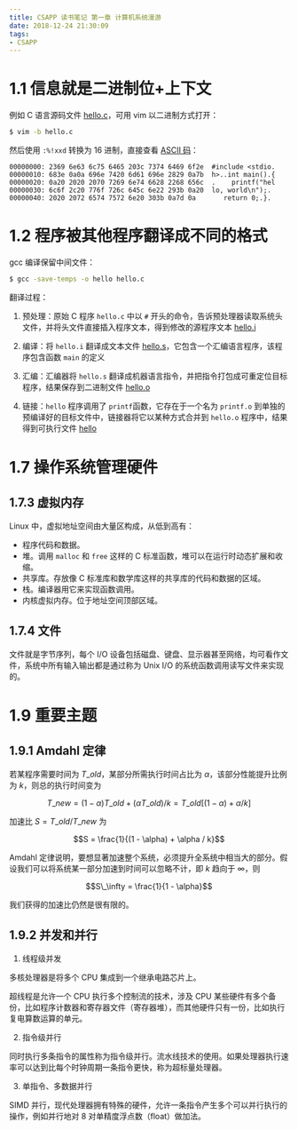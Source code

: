 ```yaml
---
title: CSAPP 读书笔记 第一章 计算机系统漫游
date: 2018-12-24 21:30:09
tags:
- CSAPP
---
```


# 1.1 信息就是二进制位+上下文

例如 C 语言源码文件 [hello.c](https://github.com/qianbinbin/csapp/blob/master/ch01/hello.c)，可用 vim 以二进制方式打开：

```sh
$ vim -b hello.c
```

然后使用 `:%!xxd` 转换为 16 进制，直接查看 [ASCII 码](https://github.com/qianbinbin/csapp/blob/master/ch01/hello.ascii)：

```
00000000: 2369 6e63 6c75 6465 203c 7374 6469 6f2e  #include <stdio.
00000010: 683e 0a0a 696e 7420 6d61 696e 2829 0a7b  h>..int main().{
00000020: 0a20 2020 2070 7269 6e74 6628 2268 656c  .    printf("hel
00000030: 6c6f 2c20 776f 726c 645c 6e22 293b 0a20  lo, world\n");. 
00000040: 2020 2072 6574 7572 6e20 303b 0a7d 0a       return 0;.}.
```


# 1.2 程序被其他程序翻译成不同的格式

gcc 编译保留中间文件：

```sh
$ gcc -save-temps -o hello hello.c
```

翻译过程：

1. 预处理：原始 C 程序 `hello.c` 中以 `#` 开头的命令，告诉预处理器读取系统头文件，并将头文件直接插入程序文本，得到修改的源程序文本 [hello.i](https://github.com/qianbinbin/csapp/blob/master/ch01/hello.i)

2. 编译：将 `hello.i` 翻译成文本文件 [hello.s](https://github.com/qianbinbin/csapp/blob/master/ch01/hello.s)，它包含一个汇编语言程序，该程序包含函数 `main` 的定义

3. 汇编：汇编器将 `hello.s` 翻译成机器语言指令，并把指令打包成可重定位目标程序，结果保存到二进制文件 [hello.o](https://github.com/qianbinbin/csapp/blob/master/ch01/hello.o)

4. 链接：`hello` 程序调用了 `printf`函数，它存在于一个名为 `printf.o` 到单独的预编译好的目标文件中，链接器将它以某种方式合并到 `hello.o` 程序中，结果得到可执行文件 [hello](https://github.com/qianbinbin/csapp/blob/master/ch01/hello)


# 1.7 操作系统管理硬件

## 1.7.3 虚拟内存

Linux 中，虚拟地址空间由大量区构成，从低到高有：

- 程序代码和数据。
- 堆。调用 `malloc` 和 `free` 这样的 C 标准函数，堆可以在运行时动态扩展和收缩。
- 共享库。存放像 C 标准库和数学库这样的共享库的代码和数据的区域。
- 栈。编译器用它来实现函数调用。
- 内核虚拟内存。位于地址空间顶部区域。


## 1.7.4 文件

文件就是字节序列，每个 I/O 设备包括磁盘、键盘、显示器甚至网络，均可看作文件，系统中所有输入输出都是通过称为 Unix I/O 的系统函数调用读写文件来实现的。


# 1.9 重要主题

## 1.9.1 Amdahl 定律

若某程序需要时间为 $T\_{old}$，某部分所需执行时间占比为 $\alpha$，该部分性能提升比例为 $k$，则总的执行时间变为

$$T\_{new} = (1 - \alpha)T\_{old} + (\alpha T\_{old}) / k = T\_{old}[(1 - \alpha) + \alpha / k]$$

加速比 $S = T\_{old} / T\_{new}$ 为

$$S = \frac{1}{(1 - \alpha) + \alpha / k}$$


Amdahl 定律说明，要想显著加速整个系统，必须提升全系统中相当大的部分。假设我们可以将系统某一部分加速到时间可以忽略不计，即 $k$ 趋向于 $\infty$，则

$$S\_\infty = \frac{1}{1 - \alpha}$$

我们获得的加速比仍然是很有限的。


## 1.9.2 并发和并行

1. 线程级并发

  多核处理器是将多个 CPU 集成到一个继承电路芯片上。

  超线程是允许一个 CPU 执行多个控制流的技术，涉及 CPU 某些硬件有多个备份，比如程序计数器和寄存器文件（寄存器堆），而其他硬件只有一份，比如执行复电算数运算的单元。

2. 指令级并行

  同时执行多条指令的属性称为指令级并行。流水线技术的使用。如果处理器执行速率可以达到比每个时钟周期一条指令更快，称为超标量处理器。

3. 单指令、多数据并行

  SIMD 并行，现代处理器拥有特殊的硬件，允许一条指令产生多个可以并行执行的操作，例如并行地对 8 对单精度浮点数（float）做加法。
